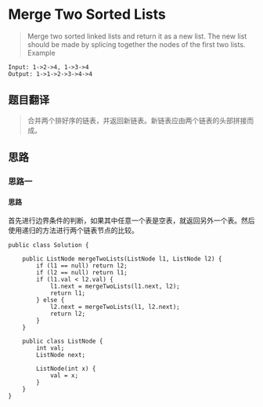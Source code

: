 # Merge Two Sorted Lists #
>Merge two sorted linked lists and return it as a new list. The new list should be made by splicing together the nodes of the first two lists.
>Example
```
Input: 1->2->4, 1->3->4
Output: 1->1->2->3->4->4
```

## 题目翻译 ##
>合并两个排好序的链表，并返回新链表。新链表应由两个链表的头部拼接而成。

## 思路 ##

### 思路一 ###

#### 思路 ####
首先进行边界条件的判断，如果其中任意一个表是空表，就返回另外一个表。然后使用递归的方法进行两个链表节点的比较。

```
public class Solution {

	public ListNode mergeTwoLists(ListNode l1, ListNode l2) {
		if (l1 == null) return l2;
		if (l2 == null) return l1;
		if (l1.val < l2.val) {
			l1.next = mergeTwoLists(l1.next, l2);
			return l1;
		} else {
			l2.next = mergeTwoLists(l1, l2.next);
			return l2;
		}
	}

	public class ListNode {
		int val;
		ListNode next;

		ListNode(int x) {
			val = x;
		}
	}
}
```